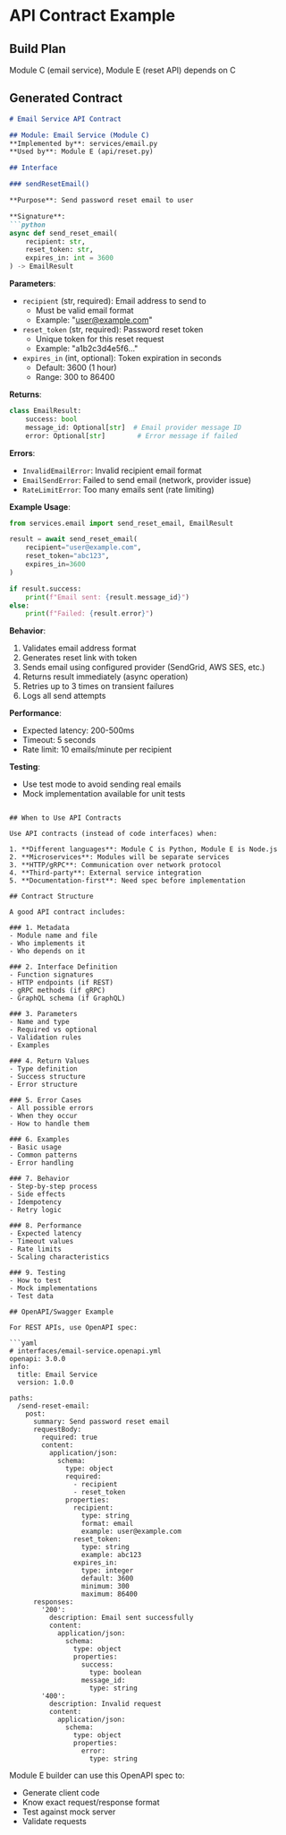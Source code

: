 # API Contract Example

## Build Plan
Module C (email service), Module E (reset API) depends on C

## Generated Contract

```markdown
# Email Service API Contract

## Module: Email Service (Module C)
**Implemented by**: services/email.py
**Used by**: Module E (api/reset.py)

## Interface

### sendResetEmail()

**Purpose**: Send password reset email to user

**Signature**:
```python
async def send_reset_email(
    recipient: str,
    reset_token: str,
    expires_in: int = 3600
) -> EmailResult
```

**Parameters**:
- `recipient` (str, required): Email address to send to
  - Must be valid email format
  - Example: "user@example.com"
- `reset_token` (str, required): Password reset token
  - Unique token for this reset request
  - Example: "a1b2c3d4e5f6..."
- `expires_in` (int, optional): Token expiration in seconds
  - Default: 3600 (1 hour)
  - Range: 300 to 86400

**Returns**:
```python
class EmailResult:
    success: bool
    message_id: Optional[str]  # Email provider message ID
    error: Optional[str]        # Error message if failed
```

**Errors**:
- `InvalidEmailError`: Invalid recipient email format
- `EmailSendError`: Failed to send email (network, provider issue)
- `RateLimitError`: Too many emails sent (rate limiting)

**Example Usage**:
```python
from services.email import send_reset_email, EmailResult

result = await send_reset_email(
    recipient="user@example.com",
    reset_token="abc123",
    expires_in=3600
)

if result.success:
    print(f"Email sent: {result.message_id}")
else:
    print(f"Failed: {result.error}")
```

**Behavior**:
1. Validates email address format
2. Generates reset link with token
3. Sends email using configured provider (SendGrid, AWS SES, etc.)
4. Returns result immediately (async operation)
5. Retries up to 3 times on transient failures
6. Logs all send attempts

**Performance**:
- Expected latency: 200-500ms
- Timeout: 5 seconds
- Rate limit: 10 emails/minute per recipient

**Testing**:
- Use test mode to avoid sending real emails
- Mock implementation available for unit tests
```

## When to Use API Contracts

Use API contracts (instead of code interfaces) when:

1. **Different languages**: Module C is Python, Module E is Node.js
2. **Microservices**: Modules will be separate services
3. **HTTP/gRPC**: Communication over network protocol
4. **Third-party**: External service integration
5. **Documentation-first**: Need spec before implementation

## Contract Structure

A good API contract includes:

### 1. Metadata
- Module name and file
- Who implements it
- Who depends on it

### 2. Interface Definition
- Function signatures
- HTTP endpoints (if REST)
- gRPC methods (if gRPC)
- GraphQL schema (if GraphQL)

### 3. Parameters
- Name and type
- Required vs optional
- Validation rules
- Examples

### 4. Return Values
- Type definition
- Success structure
- Error structure

### 5. Error Cases
- All possible errors
- When they occur
- How to handle them

### 6. Examples
- Basic usage
- Common patterns
- Error handling

### 7. Behavior
- Step-by-step process
- Side effects
- Idempotency
- Retry logic

### 8. Performance
- Expected latency
- Timeout values
- Rate limits
- Scaling characteristics

### 9. Testing
- How to test
- Mock implementations
- Test data

## OpenAPI/Swagger Example

For REST APIs, use OpenAPI spec:

```yaml
# interfaces/email-service.openapi.yml
openapi: 3.0.0
info:
  title: Email Service
  version: 1.0.0

paths:
  /send-reset-email:
    post:
      summary: Send password reset email
      requestBody:
        required: true
        content:
          application/json:
            schema:
              type: object
              required:
                - recipient
                - reset_token
              properties:
                recipient:
                  type: string
                  format: email
                  example: user@example.com
                reset_token:
                  type: string
                  example: abc123
                expires_in:
                  type: integer
                  default: 3600
                  minimum: 300
                  maximum: 86400
      responses:
        '200':
          description: Email sent successfully
          content:
            application/json:
              schema:
                type: object
                properties:
                  success:
                    type: boolean
                  message_id:
                    type: string
        '400':
          description: Invalid request
          content:
            application/json:
              schema:
                type: object
                properties:
                  error:
                    type: string
```

Module E builder can use this OpenAPI spec to:
- Generate client code
- Know exact request/response format
- Test against mock server
- Validate requests
